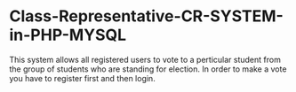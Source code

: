 # Class-Representative-CR-SYSTEM-in-PHP-MYSQL



This system allows all registered users to vote to a perticular student from the group of students who are standing for election.
In order to make a vote you have to register first and then login.

